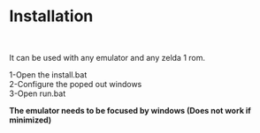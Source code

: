 <h1>Installation</h1> <br>

It can be used with any emulator and any zelda 1 rom. <br>

1-Open the install.bat <br>
2-Configure the poped out windows <br>
3-Open run.bat <br>

<strong>The emulator needs to be focused by windows (Does not work if minimized)</strong>

